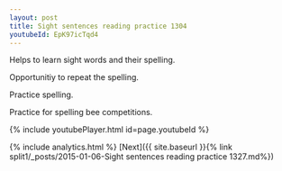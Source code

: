 ```yaml
---
layout: post
title: Sight sentences reading practice 1304
youtubeId: EpK97icTqd4
---
```

 
 
Helps to learn sight words and their spelling.

Opportunitiy to repeat the spelling. 

Practice spelling. 
 
Practice for spelling bee competitions. 
 
{% include youtubePlayer.html id=page.youtubeId %}
 
 
{% include analytics.html %} 
[Next]({{ site.baseurl }}{% link  split1/_posts/2015-01-06-Sight sentences reading practice 1327.md%})
 
